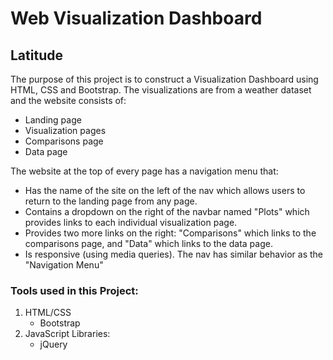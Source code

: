 # Web Visualization Dashboard

## Latitude

The purpose of this project is to construct a Visualization Dashboard using HTML, CSS and Bootstrap. The visualizations are from a weather dataset and the website consists of:
  *  Landing page
  *  Visualization pages
  *  Comparisons page
  *  Data page
  
The website at the top of every page has a navigation menu that:
  *  Has the name of the site on the left of the nav which allows users to return to the landing page from any page.
  *  Contains a dropdown on the right of the navbar named "Plots" which provides links to each individual visualization page.
  *  Provides two more links on the right: "Comparisons" which links to the comparisons page, and "Data" which links to the data page.
  *  Is responsive (using media queries). The nav has similar behavior as the "Navigation Menu"


### Tools used in this Project:
  1. HTML/CSS
        * Bootstrap
  2. JavaScript
       Libraries:
        * jQuery
